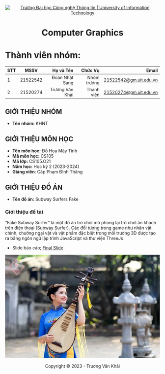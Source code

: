 <!-- Banner -->
<p align="center">
  <a href="https://www.uit.edu.vn/" title="Trường Đại học Công nghệ Thông tin" style="border: none;">
    <img src="https://i.imgur.com/WmMnSRt.png" alt="Trường Đại học Công nghệ Thông tin | University of Information Technology">
  </a>
</p>

<!-- Title -->
<h1 align="center"><b>Computer Graphics</b></h1>

<!-- Main -->
# Thành viên nhóm:
| STT    | MSSV          | Họ và Tên              |Chức Vụ    | Email                   |
| ------ |:-------------:| ----------------------:|----------:|-------------------------:
| 1      | 21522542      | Đoàn Nhật Sang         |Nhóm trưởng|21522542@gm.uit.edu.vn   |
| 2      | 21520274      | Trương Văn Khải        |Thành viên |21520274@gm.uit.edu.vn   |

## GIỚI THIỆU NHÓM
* **Tên nhóm:** KHNT

## GIỚI THIỆU MÔN HỌC
* **Tên môn học:**  Đồ Họa Máy Tính
* **Mã môn học:** CS105
* **Mã lớp:** CS105.O21
* **Năm học:** Học kỳ 2 (2023-2024)
* **Giảng viên**: Cáp Phạm Đình Thăng

## GIỚI THIỆU ĐỒ ÁN 
* **Tên đồ án:** Subway Surfers Fake    
 ### Giới thiệu đề tài
“Fake Subway Surfer” là một đồ án trò chơi mô phỏng lại trò chơi ăn khách trên điện thoại (Subway Surfer).  Các đối tượng trong game như nhân vật chính, chướng ngại vật và vật phẩm đặc biệt trong môi trường 3D được tạo ra bằng ngôn ngữ lập trình JavaScript và thư viện ThreeJs 

 - Slide báo cáo; [Final Slide](https://github.com/VanKhaiii/CS221.O11/blob/main/Final%20Project/Documents/CS221_Slide.pptx)

<img src = "https://github.com/VanKhaiii/CS337.O11/blob/main/Images/image.webp">
<!-- Footer -->
<p align='center'>Copyright © 2023 - Trương Văn Khải</p>

 